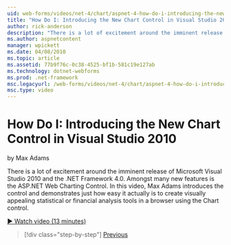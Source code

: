 ```yaml
---
uid: web-forms/videos/net-4/chart/aspnet-4-how-do-i-introducing-the-new-chart-control-in-visual-studio-2010
title: "How Do I: Introducing the New Chart Control in Visual Studio 2010 | Microsoft Docs"
author: rick-anderson
description: "There is a lot of excitement around the imminent release of Microsoft Visual Studio 2010 and the .NET Framework 4.0. Amongst many new features is the ASP.NET..."
ms.author: aspnetcontent
manager: wpickett
ms.date: 04/08/2010
ms.topic: article
ms.assetid: 77b9f76c-0c38-4525-bf1b-581c19e127ab
ms.technology: dotnet-webforms
ms.prod: .net-framework
msc.legacyurl: /web-forms/videos/net-4/chart/aspnet-4-how-do-i-introducing-the-new-chart-control-in-visual-studio-2010
msc.type: video
---
```

How Do I: Introducing the New Chart Control in Visual Studio 2010
====================
by Max Adams

There is a lot of excitement around the imminent release of Microsoft Visual Studio 2010 and the .NET Framework 4.0. Amongst many new features is the ASP.NET Web Charting Control. In this video, Max Adams introduces the control and demonstrates just how easy it actually is to create visually appealing statistical or financial analysis tools in a browser using the Chart control.

[&#9654; Watch video (13 minutes)](https://channel9.msdn.com/Blogs/ASP-NET-Site-Videos/aspnet-4-how-do-i-introducing-the-new-chart-control-in-visual-studio-2010)

>[!div class="step-by-step"]
[Previous](aspnet-4-quick-hit-chart-control.md)
